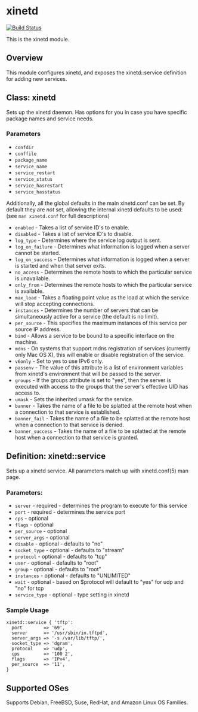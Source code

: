 # xinetd
[![Build Status](https://travis-ci.org/puppetlabs/puppetlabs-xinetd.png)](https://travis-ci.org/puppetlabs/puppetlabs-xinetd)

This is the xinetd module.

## Overview

This module configures xinetd, and exposes the xinetd::service definition
for adding new services.

## Class: xinetd

Sets up the xinetd daemon. Has options for you in case you have specific
package names and service needs.

### Parameters

 * `confdir`
 * `conffile`
 * `package_name`
 * `service_name`
 * `service_restart`
 * `service_status`
 * `service_hasrestart`
 * `service_hasstatus`

Additionally, all the global defaults in the main xinetd.conf can be set. By 
default they are *not* set, allowing the internal xinetd defaults to be used:
(see `man xinetd.conf` for full descriptions)

 * `enabled`        - Takes a list of service ID's to enable.
 * `disabled`       - Takes a list of service ID's to disable.
 * `log_type`       - Determines where the service log output is sent.
 * `log_on_failure` - Determines what information is logged when a server cannot be started.
 * `log_on_success` - Determines what information is logged when a server is started and when that server exits.
 * `no_access`      - Determines the remote hosts to which the particular service is unavailable.
 * `only_from`      - Determines the remote hosts to which the particular service is available.
 * `max_load`       - Takes a floating point value as the load at which the service will stop accepting connections.
 * `instances`      - Determines the number of servers that can be simultaneously active for a service (the default is no limit).
 * `per_source`     - This specifies the maximum instances of this service per source IP address. 
 * `bind`           - Allows a service to be bound to a specific interface on the machine.
 * `mdns`           - On systems that support mdns registration of services (currently only Mac OS X), this will enable or disable registration of the service.
 * `v6only`         - Set to yes to use IPv6 only.
 * `passenv`        - The value of this attribute is a list of environment variables from xinetd's environment that will be passed to the server.
 * `groups`         - If the groups attribute is set to "yes", then the server is executed with access to the groups that the server's effective UID has access to.
 * `umask`          - Sets the inherited umask for the service.
 * `banner`         - Takes the name of a file to be splatted at the remote host when a connection to that service is established.
 * `banner_fail`    - Takes the name of a file to be splatted at the remote host when a connection to that service is denied.
 * `banner_success` - Takes the name of a file to be splatted at the remote host when a connection to that service is granted. 

## Definition: xinetd::service

Sets up a xinetd service. All parameters match up with xinetd.conf(5) man
page.

### Parameters:

 * `server`       - required - determines the program to execute for this service
 * `port`         - required - determines the service port
 * `cps`          - optional
 * `flags`        - optional
 * `per_source`   - optional
 * `server_args`  - optional
 * `disable`      - optional - defaults to "no"
 * `socket_type`  - optional - defaults to "stream"
 * `protocol`     - optional - defaults to "tcp"
 * `user`         - optional - defaults to "root"
 * `group`        - optional - defaults to "root"
 * `instances`    - optional - defaults to "UNLIMITED"
 * `wait`         - optional - based on $protocol will default to "yes" for udp and "no" for tcp
 * `service_type` - optional - type setting in xinetd

### Sample Usage

```puppet
xinetd::service { 'tftp':
  port        => '69',
  server      => '/usr/sbin/in.tftpd',
  server_args => '-s /var/lib/tftp/',
  socket_type => 'dgram',
  protocol    => 'udp',
  cps         => '100 2',
  flags       => 'IPv4',
  per_source  => '11',
}
```

## Supported OSes

Supports Debian, FreeBSD, Suse, RedHat, and Amazon Linux OS Families. 



